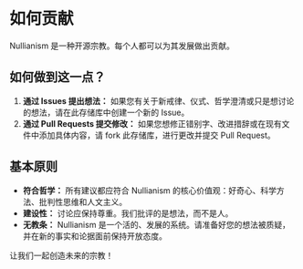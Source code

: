 
# 如何贡献

Nullianism 是一种开源宗教。每个人都可以为其发展做出贡献。

## 如何做到这一点？

1. **通过 Issues 提出想法：** 如果您有关于新戒律、仪式、哲学澄清或只是想讨论的想法，请在此存储库中创建一个新的 Issue。
2. **通过 Pull Requests 提交修改：** 如果您想修正错别字、改进措辞或在现有文件中添加具体内容，请 fork 此存储库，进行更改并提交 Pull Request。

## 基本原则

- **符合哲学：** 所有建议都应符合 Nullianism 的核心价值观：好奇心、科学方法、批判性思维和人文主义。
- **建设性：** 讨论应保持尊重。我们批评的是想法，而不是人。
- **无教条：** Nullianism 是一个活的、发展的系统。请准备好您的想法被质疑，并在新的事实和论据面前保持开放态度。

让我们一起创造未来的宗教！
